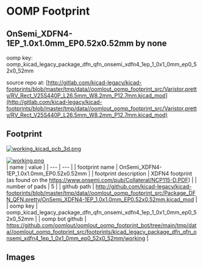 # OOMP Footprint  
## OnSemi_XDFN4-1EP_1.0x1.0mm_EP0.52x0.52mm  by none  
  
oomp key: oomp_kicad_legacy_package_dfn_qfn_onsemi_xdfn4_1ep_1_0x1_0mm_ep0_52x0_52mm  
  
source repo at: [http://gitlab.com/kicad-legacy/kicad-footprints/blob/master/tmp/data//oomlout_oomp_footprint_src/Varistor.pretty/RV_Rect_V25S440P_L26.5mm_W8.2mm_P12.7mm.kicad_mod](http://gitlab.com/kicad-legacy/kicad-footprints/blob/master/tmp/data//oomlout_oomp_footprint_src/Varistor.pretty/RV_Rect_V25S440P_L26.5mm_W8.2mm_P12.7mm.kicad_mod)  
## Footprint  
  
[![working_kicad_pcb_3d.png](working_kicad_pcb_3d_600.png)](working_kicad_pcb_3d.png)  
  
[![working.png](working_600.png)](working.png)  
| name | value | 
| --- | --- | 
| footprint name | OnSemi_XDFN4-1EP_1.0x1.0mm_EP0.52x0.52mm | 
| footprint description | XDFN4 footprint (as found on the https://www.onsemi.com/pub/Collateral/NCP115-D.PDF) | 
| number of pads | 5 | 
| github path | http://github.com/kicad-legacy/kicad-footprints/blob/master/tmp/data//oomlout_oomp_footprint_src/Package_DFN_QFN.pretty/OnSemi_XDFN4-1EP_1.0x1.0mm_EP0.52x0.52mm.kicad_mod | 
| oomp key | oomp_kicad_legacy_package_dfn_qfn_onsemi_xdfn4_1ep_1_0x1_0mm_ep0_52x0_52mm | 
| oomp bot github | https://github.com/oomlout/oomlout_oomp_footprint_bot/tree/main/tmp/data//oomlout_oomp_footprint_src/footprints/kicad_legacy_package_dfn_qfn_onsemi_xdfn4_1ep_1_0x1_0mm_ep0_52x0_52mm/working | 
## Images  
